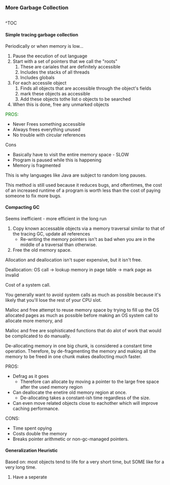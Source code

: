 ### More Garbage Collection

```toc
```
^TOC

#### Simple tracing garbage collection

Periodically or when memory is low...

1. Pause the eecution of out language
2. Start with a set of pointers that we call the "roots"
	1. These are cariales that are definitely accessible
	2. Includes the stacks of all threads
	3. Includes globals
3. For each accessile object
	1. Finds all objects that are accessible through the object's fields
	2. mark these objects as accessible
	3. Add these objects tothe list o objects to be searched
4. When this is done, free any unmarked objects

<span style='color:green'>PROS: </span>
- Never Frees something accessible
- Always frees everything unused
- No trouble with circular references

Cons
- Basically have to visit the entire memory space - SLOW
- Program is paused while this is happening
- Memory is fragmented

This is why languages like Java are subject to random long pauses.

This method is still used because it reduces bugs, and oftentimes, the cost of an increased runtime of a program is worth less than the cost of paying someone to fix more bugs.

#### Compacting GC
Seems inefficient - more efficient in the long run

 1. Copy known accessable objects via a memory traversal similar to that of the tracing GC, update all references
	 - Re-writing the memory pointers isn't as bad when you are in the middle of a traversal than otherwise.
 2. Free the old memory space.

Allocation and deallocation isn't super expensive, but it isn't free.

Deallocation: 
OS call -> lookup memory in page table -> mark page as invalid

Cost of a system call. 

You generally want to avoid system calls as much as possible because it's likely that you'll lose the rest of your CPU slot.

Malloc and free attempt to reuse memory space by trying to fill up the OS allocated pages as much as possible before making an OS system call to allocate more memory, and 

Malloc and free are sophisticated functions that do alot of work that would be complicated to do manually.

De-allocating memory in one big chunk, is considered a constant time operation. Therefore, by de-fragmenting the memory and making all the memory to be freed in one chunk makes deallocting much faster.

PROS: 
- Defrag as it goes
	- Therefore can allocate by moving a pointer to the large free space after the used memory region
- Can deallocate the enetire old memory region at once. 
	- De-allocating takes a constant-ish time regardless of the size.
- Can even move related objects close to eachother which will improve caching performance.

CONS:
- Time spent opying 
- Costs double the memory
- Breaks pointer arithmetic or non-gc-managed pointers.


#### Generalization Heuristic

Based on: most objects tend to life for a very short time, but SOME like for a very long time.

1. Have a seperate 

